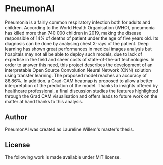 # PneumonAI
Pneumonia is a fairly common respiratory infection both for adults and children. According to the World Health Organisation (WHO), pneumonia has killed more than 740 000 children in 2019, making the disease responsible of 14% of deaths of patient under the age of five years old. Its diagnosis can be done by analysing chest X-rays of the patient. Deep learning has shown great performances in medical images analysis but hospitals may not all be able to deploy such models, due to lack of expertise in the field and sheer costs of state-of-the-art technologies. In order to answer this need, this project describes the development of an interpretable Open Source Convolution Neural Network (CNN) solution using transfer learning. The proposed model reaches an accuracy of 86.86%. In addition, a Grad-CAM heatmap is proposed to allow a better interpretation of the prediction of the model. Thanks to insights offered by healthcare professional, a final discussion studies the features highlighted through the Grad CAM visualisation and offers leads to future work on the matter at hand thanks to this analysis.
## Author
PneumonAI was created as Laureline Willem's master's thesis.
## License
The following work is made available under MIT license.
